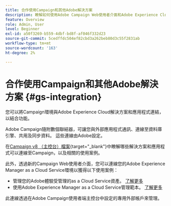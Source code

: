 ```yaml
---
title: 合作使用Campaign和其他Adobe解決方案
description: 瞭解如何使用Adobe Campaign Web使用者介面和Adobe Experience Cloud解決方案與應用程式
feature: Overview
role: Admin, User
level: Beginner
exl-id: a50f3269-b559-4dbf-bd8f-af046f332d23
source-git-commit: 5cedffdc504ef82cbd3a262beb80d3c55f2831ab
workflow-type: tm+mt
source-wordcount: '163'
ht-degree: 2%

---
```


# 合作使用Campaign和其他Adobe解決方案 {#gs-integration}

您可以將Campaign環境與Adobe Experience Cloud解決方案和應用程式連結，以結合功能。

Adobe Campaign隨附數個聯結器，可讓您與外部應用程式通訊、連線至資料庫引擎、共用及同步資料。 這些連線由Adobe設定。

在[Campaign v8 （主控台）檔案](https://experienceleague.adobe.com/docs/campaign/campaign-v8/connect/integration.html){target="_blank"}中瞭解哪些解決方案和應用程式可以連線至Campaign，以及相關的使用案例。

此外，透過新的Campaign Web使用者介面，您可以連線您的Adobe Experience Manager as a Cloud Service環境以獲得以下使用案例：

* 管理您的Adobe體驗受管理的as a Cloud Service資產。 [了解更多](aem-assets.md)
* 使用Adobe Experience Manager as a Cloud Service管理範本。 [了解更多](aem-content.md)

此連線透過在Adobe Campaign使用者端主控台中設定的專用外部帳戶來管理。
